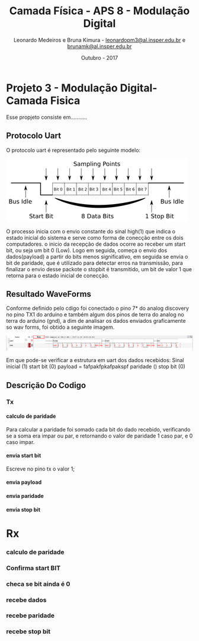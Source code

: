 ﻿---
title: Camada Física -  APS 8 - Modulação Digital
author: Leonardo Medeiros e Bruna Kimura - leonardopm3@al.insper.edu.br e brunamk@al.insper.edu.br
date: Outubro - 2017
---


# Projeto 3 - Modulação Digital- Camada Fisica
Esse propjeto consiste em...........

## Protocolo Uart

O protocolo uart é representado pelo seguinte modelo:

![Img 1](doc/image1.png)

O processo inicia com o envio constante do sinal high(1) que indica o estado inicial do sistema e serve como forma de conecção entre os dois computadores.
o inicio da recepção de dados ocorre ao receber um start bit, ou seja um bit 0 (Low). Logo em seguida, começa o envio dos dados(payload) a partir do bits 
menos significativo, em seguida se envia o bit de paridade, que é utilizado para detectar erros na transmissâo, para finalizar o envio desse packote o 
stopbit é transmitido, um bit de valor 1 que retorna para o estado inicial de conecção.

## Resultado WaveForms
Conforme definido pelo cdigo foi conectado o pino 7* do analog discovery no pino TX1 do arduino e também algum dos pinos de terra do analog no terra do arduino (gnd),
a dim de analisar os dados enviados graficamente so wav forms, foi obtido a seguinte imagem.

![Img 1](doc/image2.png)

Em que pode-se verificar a estrutura em uart dos dados recebidos:
Sinal inicial (1)
start bit (0)
payload         =  fafpakfpkafpakspf
paridade ()
stop bit (0)


## Descrição Do Codigo

### Tx
#### calculo de paridade

Para calcular a paridade foi somado cada bit do dado recebido, verificando se a soma era impar ou par, e retornando o valor de paridade 
1 caso par, e 0 caso impar. 
	
#### envia start bit

Escreve no pino tx o valor 1;
	
#### envia payload

#### envia paridade

#### envia stop bit


# Rx

### calculo de paridade

### Confirma start BIT

### checa se bit ainda é 0
  
### recebe dados

### recebe paridade

### recebe stop bit  








